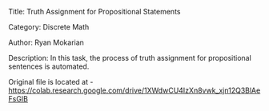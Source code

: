 Title: Truth Assignment for Propositional Statements

Category: Discrete Math

Author: Ryan Mokarian

Description:
In this task, the process of truth assignment for propositional sentences is automated.

Original file is located at
    - https://colab.research.google.com/drive/1XWdwCU4IzXn8vwk_xjn12Q3BlAeFsGIB

